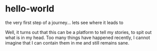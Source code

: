 # hello-world
the very first step of a journey... lets see where it leads to

Well, it turns out that this can be a platform to tell my stories, to spit out what is in my head.  Too many things have happened recently, I cannot imagine that I can contain them in me and still remains sane. 
